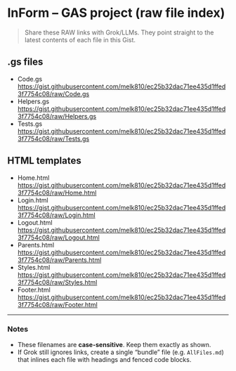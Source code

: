 # InForm – GAS project (raw file index)

> Share these RAW links with Grok/LLMs. They point straight to the latest contents of each file in this Gist.

## .gs files
- Code.gs  
  https://gist.githubusercontent.com/melk810/ec25b32dac71ee435d1ffed3f7754c08/raw/Code.gs
- Helpers.gs  
  https://gist.githubusercontent.com/melk810/ec25b32dac71ee435d1ffed3f7754c08/raw/Helpers.gs
- Tests.gs  
  https://gist.githubusercontent.com/melk810/ec25b32dac71ee435d1ffed3f7754c08/raw/Tests.gs

## HTML templates
- Home.html  
  https://gist.githubusercontent.com/melk810/ec25b32dac71ee435d1ffed3f7754c08/raw/Home.html
- Login.html  
  https://gist.githubusercontent.com/melk810/ec25b32dac71ee435d1ffed3f7754c08/raw/Login.html
- Logout.html  
  https://gist.githubusercontent.com/melk810/ec25b32dac71ee435d1ffed3f7754c08/raw/Logout.html
- Parents.html  
  https://gist.githubusercontent.com/melk810/ec25b32dac71ee435d1ffed3f7754c08/raw/Parents.html
- Styles.html  
  https://gist.githubusercontent.com/melk810/ec25b32dac71ee435d1ffed3f7754c08/raw/Styles.html
- Footer.html  
  https://gist.githubusercontent.com/melk810/ec25b32dac71ee435d1ffed3f7754c08/raw/Footer.html

---

### Notes
- These filenames are **case-sensitive**. Keep them exactly as shown.
- If Grok still ignores links, create a single “bundle” file (e.g. `AllFiles.md`) that inlines each file with headings and fenced code blocks.
